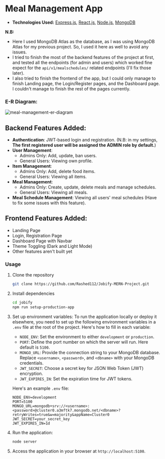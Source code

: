 # Meal Management App

- **Technologies Used:** [Express.js](https://expressjs.com/), [React.js](https://react.dev/), [Node.js](https://nodejs.org/en), [MongoDB](https://www.mongodb.com/)

**N.B:**

- Here I used MongoDB Atlas as the database, as I was using MongoDB Atlas for my previous project. So, I used it here as well to avoid any issues.
- I tried to finish the most of the backend features of the project at first, and tested all the endpoints (for admin and users) which worked fine expect for the `api/v1/mealschedules/` related endpoints (I'll fix those later).
- I also tried to finish the frontend of the app, but I could only manage to finish Landing page, the Login/Register pages, and the Dashboard page. I couldn't manage to finish the rest of the pages currently.

### E-R Diagram:

![meal-management-er-diagram](https://github.com/user-attachments/assets/e570347a-cbe8-40ab-89a1-1b363586255e)

## Backend Features Added:

- **Authentication**: JWT-based login and registration. (N.B: in my settings, **The first registered user will be assigned the ADMIN role by default.**)
- **User Management**:
  - Admins Only: Add, update, ban users.
  - General Users: Viewing own profile.
- **Item Management**:
  - Admins Only: Add, delete food items.
  - General Users: Viewing all items.
- **Meal Management**:
  - Admins Only: Create, update, delete meals and manage schedules.
  - General Users: Viewing all meals.
- **Meal Schedule Management**: Viewing all users' meal schedules (Have to fix some issues with this feature).

## Frontend Features Added:

- Landing Page
- Login, Registration Page
- Dashboard Page with Navbar
- Theme Toggling (Dark and Light Mode)
- Other features aren't built yet

### Usage

1. Clone the repository

   ```sh
   git clone https://github.com/Rashed112/Jobify-MERN-Project.git
   ```

2. Install dependencies

   ```sh
   cd jobify
   npm run setup-production-app
   ```

3. Set up environment variables: To run the application locally or deploy it elsewhere, you need to set up the following environment variables in a `.env` file at the root of the project. Here's how to fill in each variable:

   - `NODE_ENV`: Set the environment to either `development` or `production`.
   - `PORT`: Define the port number on which the server will run. Here default is `5100`.
   - `MONGO_URL`: Provide the connection string to your MongoDB database. Replace `<username>`, `<password>`, and `<dbname>` with your MongoDB credentials.
   - `JWT_SECRET`: Choose a secret key for JSON Web Token (JWT) encryption.
   - `JWT_EXPIRES_IN`: Set the expiration time for JWT tokens.

   Here's an example `.env` file:

   ```plaintext
   NODE_ENV=development
   PORT=5100
   MONGO_URL=mongodb+srv://<username>:<password>@cluster0.a3mftk7.mongodb.net/<dbname>?retryWrites=true&w=majority&appName=Cluster0
   JWT_SECRET=your_secret_key
   JWT_EXPIRES_IN=1d
   ```

4. Run the application:

   ```sh
   node server
   ```

5. Access the application in your browser at `http://localhost:5100`.
